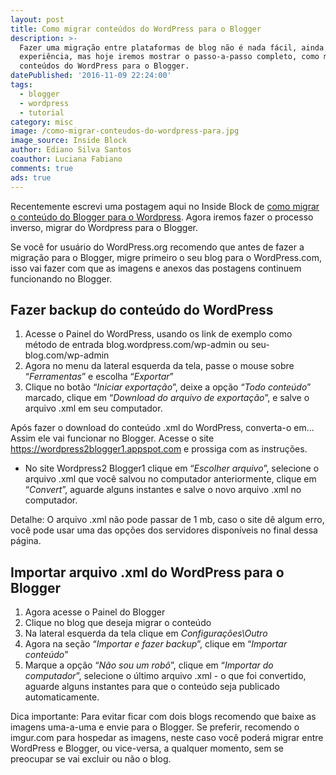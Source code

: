 ```yaml
---
layout: post
title: Como migrar conteúdos do WordPress para o Blogger
description: >-
  Fazer uma migração entre plataformas de blog não é nada fácil, ainda mais sem
  experiência, mas hoje iremos mostrar o passo-a-passo completo, como migrar
  conteúdos do WordPress para o Blogger.
datePublished: '2016-11-09 22:24:00'
tags:
  - blogger
  - wordpress
  - tutorial
category: misc
image: /como-migrar-conteudos-do-wordpress-para.jpg
image_source: Inside Block
author: Ediano Silva Santos
coauthor: Luciana Fabiano
comments: true
ads: true
---
```

Recentemente escrevi uma postagem aqui no Inside Block de <a href="https://www.insideblock.com/blog/como-migrar-conteudos-do-blogger-para-o.html" target="_blank" rel="noopener">como migrar o conteúdo do Blogger para o Wordpress</a>. Agora iremos fazer o processo inverso, migrar do Wordpress para o Blogger.

Se você for usuário do WordPress.org recomendo que antes de fazer a migração para o Blogger,  migre primeiro o seu blog para o WordPress.com, isso vai fazer com que as imagens e anexos das postagens continuem funcionando no Blogger.

## Fazer backup do conteúdo do WordPress

1. Acesse o Painel do WordPress, usando os link de exemplo como método de entrada blog.wordpress.com/wp-admin ou seu-blog.com/wp-admin
2. Agora no menu da lateral esquerda da tela, passe o mouse sobre “_Ferramentas_” e escolha “_Exportar_”
3. Clique no botão “_Iniciar exportação_”, deixe a opção “_Todo conteúdo_” marcado, clique em “_Download do arquivo de exportação_”, e salve o arquivo .xml em seu computador.

Após fazer o download do conteúdo .xml do WordPress, converta-o em... Assim ele vai funcionar no Blogger. Acesse o site https://wordpress2blogger1.appspot.com e prossiga com as instruções.

* No site Wordpress2 Blogger1 clique em “_Escolher arquivo_”, selecione o arquivo .xml que você salvou no computador anteriormente, clique em “_Convert_”, aguarde alguns instantes e salve o novo arquivo .xml no computador.

Detalhe: O arquivo .xml não pode passar de 1 mb, caso o site dê algum erro, você pode usar uma das opções dos servidores disponíveis no final dessa página.

## Importar arquivo .xml do WordPress para o Blogger

1. Agora acesse o Painel do Blogger
2. Clique no blog que deseja migrar o conteúdo
3. Na lateral esquerda da tela clique em _Configurações\Outro_
4. Agora na seção “_Importar e fazer backup_”, clique em “_Importar conteúdo_”
5. Marque a opção “_Não sou um robô_”, clique em “_Importar do computador_”, selecione o último arquivo .xml - o que foi convertido, aguarde alguns instantes para que o conteúdo seja publicado automaticamente.

Dica importante: Para evitar ficar com dois blogs recomendo que baixe as imagens uma-a-uma e envie para o Blogger. Se preferir, recomendo o imgur.com para hospedar as imagens, neste caso você poderá migrar entre WordPress e Blogger, ou vice-versa, a qualquer momento, sem se preocupar se vai excluir ou não o blog.
